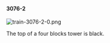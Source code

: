 #### 3076-2
![train-3076-2-0.png](https://github.com/lil-lab/nlvr/raw/master/nlvr/train/images/9/train-3076-2-0.png "train-3076-2-0.png")

The top of a four blocks tower is black.